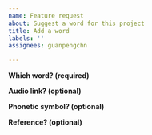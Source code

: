 ```yaml
---
name: Feature request
about: Suggest a word for this project
title: Add a word
labels: ''
assignees: guanpengchn

---
```


**Which word? (required)**

**Audio link? (optional)**

**Phonetic symbol? (optional)**

**Reference? (optional)**
